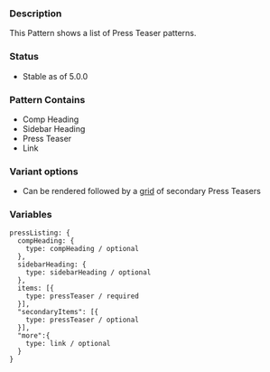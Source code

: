 ### Description
This Pattern shows a list of Press Teaser patterns.

### Status
* Stable as of 5.0.0

### Pattern Contains
* Comp Heading
* Sidebar Heading
* Press Teaser
* Link

### Variant options
* Can be rendered followed by a [grid](./?p=organisms-press-listing-as-grid) of secondary Press Teasers

### Variables
~~~
pressListing: {
  compHeading: {
    type: compHeading / optional
  },
  sidebarHeading: {
    type: sidebarHeading / optional
  },
  items: [{
    type: pressTeaser / required
  }],
  "secondaryItems": [{
    type: pressTeaser / optional
  }],
  "more":{
    type: link / optional
  }
}
~~~
